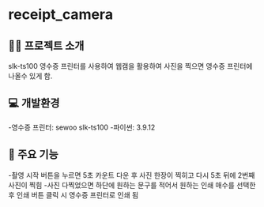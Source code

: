 # receipt_camera

## 👨‍🏫 프로젝트 소개
slk-ts100 영수증 프린터를 사용하여 웹캠을 활용하여 사진을 찍으면 영수증 프린터에 나올수 있게 함.

## 💻 개발환경
-영수증 프린터: sewoo slk-ts100
-파이썬: 3.9.12

## 📌 주요 기능
-촬영 시작 버튼을 누르면 5초 카운트 다운 후 사진 한장이 찍히고 다시 5초 뒤에 2번째 사진이 찍힘
-사진 다찍었으면 하단에 원하는 문구를 적어서 원하는 인쇄 매수를 선택한 후 인쇄 버튼 클릭 시 영수증 프린터로 인쇄 됨
